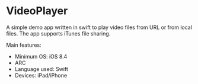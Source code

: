 # VideoPlayer
A simple demo app written in swift to play video files from URL or from local files. 
The app supports iTunes file sharing.

Main features:

- Minimum OS: iOS 8.4
- ARC
- Language used: Swift
- Devices: iPad/iPhone

